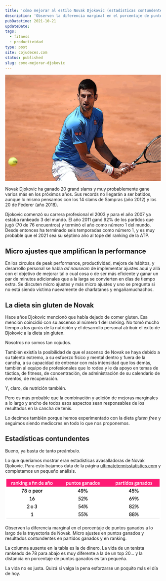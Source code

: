 ```yaml
---
title: 'cómo mejorar al estilo Novak Djokovic (estadísticas contundentes)'
description: 'Observen la diferencia marginal en el porcentaje de puntos ganados a lo largo de la trayectoria de Novak. Micro ajustes en puntos ganados y resultados contundentes en partidos ganados y en ranking.'
pubDatetime: 2021-10-21
updateDate: 
tags:
  - fitness
  - productividad
type: post
site: cojudeces.com
status: published
slug: como-mejorar-djokovic
---
```

![](../../assets/images/2021/2021-10-Djokovic-min-poster-1.webp)

Novak Djokovic ha ganado 20 grand slams y muy probablemente gane varios más en los próximos años. Sus records no llegarán a ser batidos, aunque lo mismo pensamos con los 14 slams de Sampras (año 2012) y los 20 de Federer (año 2018).

Djokovic comenzó su carrera profesional el 2003 y para el año 2007 ya estaba rankeado 3 del mundo. El año 2011 ganó 92% de los partidos que jugó (70 de 76 encuentros) y terminó el año como número 1 del mundo. Desde entonces ha terminado seis temporadas como número 1, y es muy probable que el 2021 sea su séptimo año al tope del ranking de la ATP.

## Micro ajustes que amplifican la performance

En los círculos de peak performance, productividad, mejora de hábitos, y desarrollo personal se habla _ad nauseam_ de implementar ajustes aquí y allá con el objetivo de mejorar tal o cual cosa o de ser más eficiente y ganar un par de minutos adicionales que a la larga se convierten en días de tiempo extra. Se discuten micro ajustes y más micro ajustes y uno se pregunta si no está siendo víctima nuevamente de charlatanes y engañamuchachos.

## La dieta sin gluten de Novak

Hace años Djokovic mencionó que había dejado de comer gluten. Esa mención coincidió con su ascenso al número 1 del ranking. No tomó mucho tiempo a los gurús de la nutrición y el desarrollo personal atribuir el éxito de Djokovic a la dieta sin gluten.

Nosotros no somos tan cojudos.

También existía la posibilidad de que el ascenso de Novak se haya debido a su talento extremo, a su esfuerzo físico y mental dentro y fuera de la cancha, a su capacidad de entrenar con más intensidad que los demás, también al equipo de profesionales que lo rodea y le da apoyo en temas de táctica, de fitness, de concentración, de administración de su calendario de eventos, de recuperación.

Y, claro, de nutrición también.

Pero es más probable que la combinación y adición de mejoras marginales a lo largo y ancho de todos esos aspectos sean responsables de los resultados en la cancha de tenis.

Lo decimos también porque hemos experimentado con la dieta _gluten free_ y seguimos siendo mediocres en todo lo que nos proponemos.

## Estadísticas contundentes

Bueno, ya basta de tanto preámbulo.

Lo que queríamos mostrar eran estadísticas avasalladoras de Novak Djokovic. Para esto bajamos data de la página [ultimatetennisstatistics.com](https://ultimatetennisstatistics.com) y completamos un pequeño análisis.

![](../../assets/images/2021/2021-10-Estadisticas-de-Novak-Djokovic-min.png)

Observen la diferencia marginal en el porcentaje de puntos ganados a lo largo de la trayectoria de Novak. Micro ajustes en puntos ganados y resultados contundentes en partidos ganados y en ranking.

La columna ausente en la tabla es la de dinero. La vida de un tenista rankeado de 78 para abajo es muy diferente a la de un top 20... y la distancia en porcentaje de puntos ganados es tan pequeña.

La vida no es justa. Quizá sí valga la pena esforzarse un poquito más el día de hoy.
